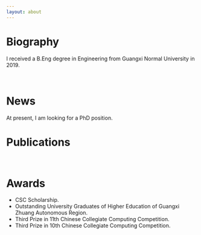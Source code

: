 ```yaml
---
layout: about 
---
```


# Biography
I received a B.Eng degree in Engineering from Guangxi Normal University in 2019. 

<br/>

# News
 At present, I am looking for a PhD position.
<br/>

# Publications

<br/>

# Awards

 * CSC Scholarship.
 * Outstanding University Graduates of Higher Education of Guangxi Zhuang Autonomous Region.
 * Third Prize in 11th Chinese Collegiate Computing Competition.
 * Third Prize in 10th Chinese Collegiate Computing Competition.
